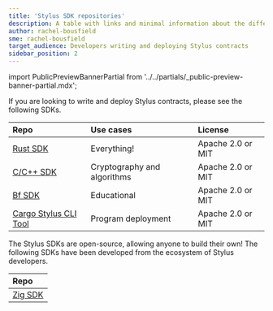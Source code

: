 ```yaml
---
title: 'Stylus SDK repositories'
description: A table with links and minimal information about the different SDKs
author: rachel-bousfield
sme: rachel-bousfield
target_audience: Developers writing and deploying Stylus contracts
sidebar_position: 2
---
```


import PublicPreviewBannerPartial from '../../partials/_public-preview-banner-partial.mdx';

<PublicPreviewBannerPartial />

If you are looking to write and deploy Stylus contracts, please see the following SDKs.

| Repo                           | Use cases                   | License           |
| :----------------------------- | :-------------------------- | :---------------- |
| [Rust SDK][Rust]               | Everything!                 | Apache 2.0 or MIT |
| [C/C++ SDK][C]                 | Cryptography and algorithms | Apache 2.0 or MIT |
| [Bf SDK][Bf]                   | Educational                 | Apache 2.0 or MIT |
| [Cargo Stylus CLI Tool][Cargo] | Program deployment          | Apache 2.0 or MIT |

The Stylus SDKs are open-source, allowing anyone to build their own! The following SDKs have been developed from the ecosystem of Stylus developers.

| Repo           |
| :------------- |
| [Zig SDK][Zig] |

[Rust]: https://github.com/OffchainLabs/stylus-sdk-rs
[C]: https://github.com/OffchainLabs/stylus-sdk-c
[Bf]: https://github.com/OffchainLabs/stylus-sdk-bf
[Cargo]: https://github.com/OffchainLabs/cargo-stylus
[Zig]: https://github.com/Stylish-Stylus/zig-stylus
